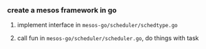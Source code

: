 ###  create a mesos framework in go

1. implement interface in `mesos-go/scheduler/schedtype.go`

2. call fun in `mesos-go/scheduler/scheduler.go`, do things with task 
